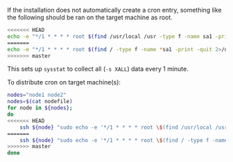 
If the installation does not automatically create a cron entry, something like the following should be ran on the target machine as root.
```bash
<<<<<<< HEAD
echo -e "*/1 * * * * root $(find /usr/local /usr -type f -name sa1 -print -quit 2>/dev/null) -S XALL 1 1\n" | sudo tee /etc/cron.d/sysstat
=======
echo -e "*/1 * * * * root $(find / -type f -name *sa1 -print -quit 2>/dev/null) -S XALL 1 1\n" | sudo tee -a /etc/cron.d/sar
>>>>>>> master
```
This sets up `sysstat` to collect all (`-s XALL`) data every 1 minute.

To distribute cron on target machine(s):
```bash
nodes="node1 node2"
nodes=$(cat nodefile)
for node in ${nodes};
do
<<<<<<< HEAD
    ssh ${node} "sudo echo -e '*/1 * * * * root \$(find /usr/local /usr -type f -name sa1 -print -quit 2>/dev/null) -S XALL 1 1\n' | sudo tee /etc/cron.d/sysstat"
=======
    ssh ${node} "sudo echo -e '*/1 * * * * root \$(find / -type f -name *sa1 -print -quit 2>/dev/null) -S XALL 1 1\n' | sudo tee -a /etc/cron.d/sar"
>>>>>>> master
done
```

